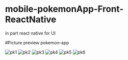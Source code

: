 # mobile-pokemonApp-Front-ReactNative
in part react native for UI

#Picture preview pokemon-app

![pk1](https://user-images.githubusercontent.com/60538900/110416727-ce6c0e00-80c6-11eb-9841-df1adb6d68a9.png)
![pk2](https://user-images.githubusercontent.com/60538900/110416763-daf06680-80c6-11eb-9d13-9da560af7a19.png)
![pk3](https://user-images.githubusercontent.com/60538900/110416774-dcba2a00-80c6-11eb-9245-c777dbeb9a6d.png)
![pk4](https://user-images.githubusercontent.com/60538900/110416782-de83ed80-80c6-11eb-9ad1-4cdf53c79184.jpg)
![pk5](https://user-images.githubusercontent.com/60538900/110416790-e2b00b00-80c6-11eb-81fc-4bd16a29b12e.jpg)
![pk6](https://user-images.githubusercontent.com/60538900/110416794-e5126500-80c6-11eb-8174-8325aacad195.jpg)
